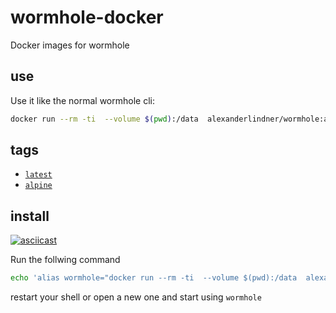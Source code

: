# wormhole-docker
Docker images for wormhole

## use
Use it like the normal wormhole cli:
```bash
docker run --rm -ti  --volume $(pwd):/data  alexanderlindner/wormhole:alpine wormhole send --text "hi there"
```
## tags

-	[`latest`](https://github.com/alexander-lindner/wormhole-docker/blob/master/Dockerfile.ubuntu)
-	[`alpine`](https://github.com/alexander-lindner/wormhole-docker/blob/master/Dockerfile.alpine)

## install

[![asciicast](https://asciinema.org/a/XmgVPkFk48ZSbtCcmU84GlfoY.svg)](https://asciinema.org/a/XmgVPkFk48ZSbtCcmU84GlfoY)

Run the follwing command

```bash
echo 'alias wormhole="docker run --rm -ti  --volume $(pwd):/data  alexanderlindner/wormhole:alpine wormhole"' >> .bashrc
```
restart your shell or open a new one and start using `wormhole`
